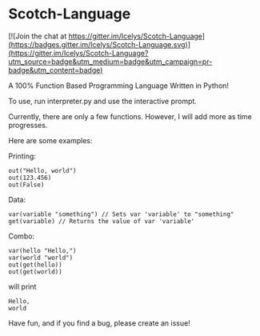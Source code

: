 # Scotch-Language

[![Join the chat at https://gitter.im/Icelys/Scotch-Language](https://badges.gitter.im/Icelys/Scotch-Language.svg)](https://gitter.im/Icelys/Scotch-Language?utm_source=badge&utm_medium=badge&utm_campaign=pr-badge&utm_content=badge)

A 100% Function Based Programming Language Written in Python!

To use, run interpreter.py and use the interactive prompt. 

Currently, there are only a few functions. However, I will add more as time progresses. 

Here are some examples:

Printing:
``` 
out("Hello, world")
out(123.456)
out(False)
```
Data:
```
var(variable "something") // Sets var 'variable' to "something"
get(variable) // Returns the value of var 'variable'
```
Combo:
```
var(hello "Hello,")
var(world "world")
out(get(hello))
out(get(world))
```
will print
```
Hello,
world
```

Have fun, and if you find a bug, please create an issue! 

